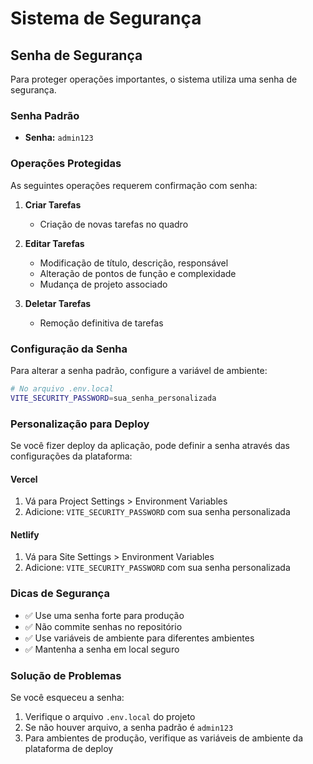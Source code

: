 # Sistema de Segurança

## Senha de Segurança

Para proteger operações importantes, o sistema utiliza uma senha de segurança.

### Senha Padrão
- **Senha:** `admin123`

### Operações Protegidas

As seguintes operações requerem confirmação com senha:

1. **Criar Tarefas**
   - Criação de novas tarefas no quadro

2. **Editar Tarefas**
   - Modificação de título, descrição, responsável
   - Alteração de pontos de função e complexidade
   - Mudança de projeto associado

3. **Deletar Tarefas**
   - Remoção definitiva de tarefas

### Configuração da Senha

Para alterar a senha padrão, configure a variável de ambiente:

```bash
# No arquivo .env.local
VITE_SECURITY_PASSWORD=sua_senha_personalizada
```

### Personalização para Deploy

Se você fizer deploy da aplicação, pode definir a senha através das configurações da plataforma:

#### Vercel
1. Vá para Project Settings > Environment Variables
2. Adicione: `VITE_SECURITY_PASSWORD` com sua senha personalizada

#### Netlify
1. Vá para Site Settings > Environment Variables
2. Adicione: `VITE_SECURITY_PASSWORD` com sua senha personalizada

### Dicas de Segurança

- ✅ Use uma senha forte para produção
- ✅ Não commite senhas no repositório
- ✅ Use variáveis de ambiente para diferentes ambientes
- ✅ Mantenha a senha em local seguro

### Solução de Problemas

Se você esqueceu a senha:
1. Verifique o arquivo `.env.local` do projeto
2. Se não houver arquivo, a senha padrão é `admin123`
3. Para ambientes de produção, verifique as variáveis de ambiente da plataforma de deploy 